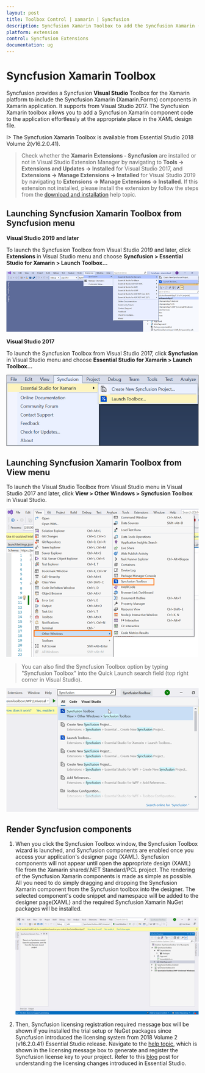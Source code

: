 ```yaml
---
layout: post
title: Toolbox Control | xamarin | Syncfusion
description: Syncfusion Xamarin Toolbox to add the Syncfusion Xamarin (Xamarin.Forms) controls in your project without coding in the Visual Studio designer.
platform: extension
control: Syncfusion Extensions
documentation: ug
---
```


# Syncfusion Xamarin Toolbox

Syncfusion provides a Syncfusion **Visual Studio** Toolbox for the Xamarin platform to include the Syncfusion Xamarin (Xamarin.Forms) components in Xamarin application. It supports from Visual Studio 2017. The Syncfusion Xamarin toolbox allows you to add a Syncfusion Xamarin component code to the application effortlessly at the appropriate place in the XAML design file.

I> The Syncfusion Xamarin Toolbox is available from Essential Studio 2018 Volume 2(v16.2.0.41).

> Check whether the **Xamarin Extensions - Syncfusion** are installed or not in Visual Studio Extension Manager by navigating to **Tools -> Extensions and Updates -> Installed** for Visual Studio 2017, and **Extensions -> Manage Extensions -> Installed** for Visual Studio 2019 by navigating to **Extensions -> Manage Extensions -> Installed**. If this extension not installed, please install the extension by follow the steps from the [download and installation](download-and-installation) help topic.

## Launching Syncfusion Xamarin Toolbox from Syncfusion menu

**Visual Studio 2019 and later**

To launch the Syncfusion Toolbox from Visual Studio 2019 and later, click **Extensions** in Visual Studio menu and choose **Syncfusion > Essential Studio for Xamarin > Launch Toolbox…**

   ![Syncfusion Xamarin Custom Toolbox via Syncfusion menu](Toolbox_images/Syncfusion_Menu_Toolbox_2019.png)

**Visual Studio 2017**

To launch the Syncfusion Toolbox from Visual Studio 2017, click **Syncfusion** in Visual Studio menu and choose **Essential Studio for Xamarin > Launch Toolbox...**


   ![Syncfusion Xamarin Custom Toolbox via Syncfusion menu](Toolbox_images/Syncfusion_Menu_Toolbox.png)

## Launching Syncfusion Xamarin Toolbox from View menu

To launch the Visual Studio Toolbox from Visual Studio menu in Visual Studio 2017 and later, click **View > Other Windows > Syncfusion Toolbox** in Visual Studio.

   ![Syncfusion Xamarin Custom Toolbox menu](Toolbox_images/Toolbox-img1.png)

> You can also find the Syncfusion Toolbox option  by typing "Syncfusion Toolbox" into the Quick Launch search field (top right corner in Visual Studio).

   ![Syncfusion Xamarin Custom Toolbox menu](Toolbox_images/quick-launchToolbox-img.png)

## Render Syncfusion components 
   
1.	When you click the Syncfusion Toolbox window, the Syncfusion Toolbox wizard is launched, and Syncfusion components are enabled once you access your application's designer page (XAML). Syncfusion components will not appear until open the appropriate  design (XAML) file from the Xamarin shared/.NET Standard/PCL project. The rendering of the Syncfusion Xamarin components is made as simple as possible. All you need to do simply dragging and dropping the Syncfusion Xamarin component from the Syncfusion toolbox into the designer. The selected component's code snippet and namespace will be added to the designer page(XAML) and  the required Syncfusion Xamarin NuGet packages will be installed.

      ![Syncfusion Xamarin Toolbox wizard](Toolbox_images/toolbox-gif.gif)

2. Then, Syncfusion licensing registration required message box will be shown if you installed the trial setup or NuGet packages since Syncfusion introduced the licensing system from 2018 Volume 2 (v16.2.0.41) Essential Studio release. Navigate to the [help topic](https://help.syncfusion.com/common/essential-studio/licensing/overview#how-to-generate-syncfusion-license-key), which is shown in the licensing message box to generate and register the Syncfusion license key to your project. Refer to this [blog](https://blog.syncfusion.com/post/Whats-New-in-2018-Volume-2-Licensing-Changes-in-the-1620x-Version-of-Essential-Studio.aspx) post for understanding the licensing changes introduced in Essential Studio.